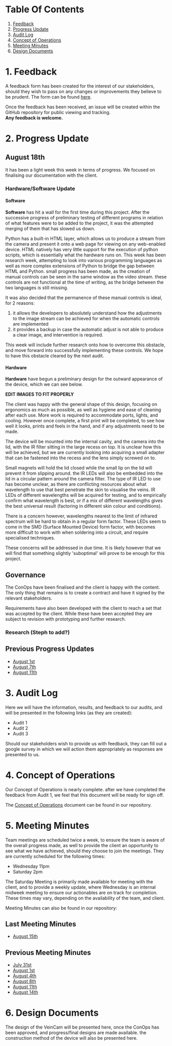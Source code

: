 # Table Of Contents
1. [Feedback](#1-feedback)
2. [Progress Update](#2-progress-update)
3. [Audit Log](#3-audit-log)
4. [Concept of Operations](#4-concept-of-operations)
5. [Meeting Minutes](#5-meeting-minutes)
6. [Design Documents](#6-design-documents)

# 1. Feedback
A feedback form has been created for the interest of our stakeholders, should they wish to pass on any changes or improvements they believe to be prudent. The form can be found [here](https://goo.gl/forms/8cw5eWdaOY5C1jBo1).

Once the feedback has been received, an issue will be created within the GitHub repository for public viewing and tracking.  
**Any feedback is welcome.**

# 2. Progress Update
## August 18th
It has been a light week this week in terms of progress. We focused on finalising our documentation with the client.

### Hardware/Software Update
#### Software
**Software** has hit a wall for the first time during this project. After the successive progress of preliminary testing of different programs in relation of what features were to be added to the project, it was the attempted merging of them that has slowed us down.

Python has a built-in HTML layer, which allows us to produce a stream from the camera and present it onto a web page for viewing on any web-enabled device. HTML natively has very little support for the execution of python scripts, which is essentially what the hardware runs on. This week has been research week, attempting to look into various programming languages as well as more complex extensions of Python to bridge the gap between HTML and Python. small progress has been made, as the creation of manual controls can be seen in the same window as the video stream. these controls are not functional at the time of writing, as the bridge between the two languages is still missing.

It was also decided that the permanence of these manual controls is ideal, for 2 reasons:
1. it allows the developers to absolutely understand how the adjustments to the image stream can be achieved for when the automatic controls are implemented
2. it provides a backup in case the automatic adjust is not able to produce a clear image, and intervention is required.

This week will include further research onto how to overcome this obstacle, and move forward into successfully implementing these controls. We hope to have this obstacle cleared by the next audit.

#### Hardware
**Hardware** have begun a preliminary design for the outward appearance of the device, which we can see below.

**EDIT IMAGES TO FIT PROPERLY**

The client was happy with the general shape of this design, focusing on ergonomics as much as possible, as well as hygiene and ease of cleaning after each use. More work is required to accommodate ports, lights, and cooling. However once complete, a first print will be completed, to see how well it looks, prints and feels in the hand, and if any adjustments need to be made.

The device will be mounted into the internal cavity, and the camera into the lid, with the IR filter sitting in the large recess on top. It is unclear how this will be achieved, but we are currently looking into acquiring a small adapter that can be fastened into the recess and the lens simply screwed on to.

Small magnets will hold the lid closed while the small lip on the lid will prevent it from slipping around. the IR LEDs will also be embedded into the lid in a circular pattern around the camera filter. The type of IR LED to use has become unclear, as there are conflicting resources about what wavelength to use that best penetrate the skin to visualise the veins. IR LEDs of different wavelengths will be acquired for testing, and to empirically confirm what wavelength is best, or if a mix of different wavelengths gives the best universal result (factoring in different skin colour and conditions).

There is a concern however, wavelengths nearest to the limit of infrared spectrum will be hard to obtain in a regular form factor. These LEDs seem to come in the SMD (Surface Mounted Device) form factor, with becomes more difficult to work with when soldering into a circuit, and require specialised techniques.

These concerns will be addressed in due time. It is likely however that we will find that something slightly 'suboptimal' will prove to be enough for this project.

## Governance
The ConOps have been finalised and the client is happy with the content. The only thing that remains is to create a contract and have it signed by the relevant stakeholders.

Requirements have also been developed with the client to reach a set that was accepted by the client. While these have been accepted they are subject to revision with prototyping and further research.

### Research (Steph to add?)


## Previous Progress Updates
* [August 1st](Progress-Updates/progress-update-2018-08-01.md)
* [August 7th](Progress-Updates/progress-update-2018-08-07.md)
* [August 11th](Progress-Updates/progress-update-2018-08-11.md)

# 3. Audit Log
Here we will have the information, results, and feedback to our audits, and will be presented in the following links (as they are created):

* Audit 1
* Audit 2
* Audit 3

Should our stakeholders wish to provide us with feedback, they can fill out a google survey in which we will action them appropriately as responses are presented to us.

# 4. Concept of Operations
Our Concept of Operations is nearly complete. after we have completed the feedback from Audit 1, we feel that this document will be ready for sign off.

The [Concept of Operations](docs/CONOPS.md) document can be found in our repository.

# 5. Meeting Minutes
Team meetings are scheduled twice a week, to ensure the team is aware of the overall progress made, as well to provide the client an opportunity to see what we have achieved, should they choose to join the meetings. They are currently scheduled for the following times:
* Wednesday 11pm
* Saturday 2pm

The Saturday Meeting is primarily made available for meeting with the client, and to provide a weekly update, where Wednesday is an internal midweek meeting to ensure our actionables are on track for completion. These times may vary, depending on the availability of the team, and client.

Meeting Minutes can also be found in our repository:

## Last Meeting Minutes
* [August 15th](Meeting-Minutes/Meeting-Minutes-2018-08-15.md)

## Previous Meeting Minutes
* [July 31st](Meeting-Minutes/Meeting-Minutes-2018-07-31.md)  
* [August 1st](Meeting-Minutes/Meeting-Minutes-2018-08-01.md)
* [August 4th](Meeting-Minutes/Meeting-Minutes-2018-08-04.md)
* [August 8th](Meeting-Minutes/Meeting-Minutes-2018-08-08.md)
* [August 11th](Meeting-Minutes/Meeting-Minutes-2018-08-11.md)
* [August 14th](Meeting-Minutes/Meeting-Minutes-2018-08-14.md)

# 6. Design Documents
The design of the VeinCam will be presented here, once the ConOps has been approved, and progress/final designs are made available. the construction method of the device will also be presented here.
